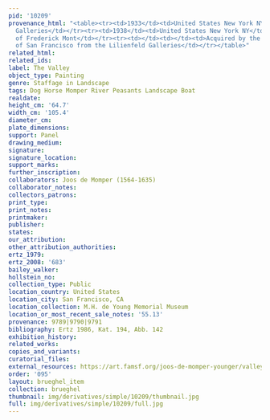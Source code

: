 ```yaml
---
pid: '10209'
provenance_html: "<table><tr><td>1933</td><td>United States New York NY</td><td>Ehrich
  Galleries</td></tr><tr><td>1938</td><td>United States New York NY</td><td>Collection
  of Frederick Mont</td></tr><tr><td></td><td></td><td>Acquired by the City and County
  of San Francisco from the Lilienfeld Galleries</td></tr></table>"
related_html: 
related_ids: 
label: The Valley
object_type: Painting
genre: Staffage in Landscape
tags: Dog Horse Momper River Peasants Landscape Boat
realdate: 
height_cm: '64.7'
width_cm: '105.4'
diameter_cm: 
plate_dimensions: 
support: Panel
drawing_medium: 
signature: 
signature_location: 
support_marks: 
further_inscription: 
collaborators: Joos de Momper (1564-1635)
collaborator_notes: 
collectors_patrons: 
print_type: 
print_notes: 
printmaker: 
publisher: 
states: 
our_attribution: 
other_attribution_authorities: 
ertz_1979: 
ertz_2008: '683'
bailey_walker: 
hollstein_no: 
collection_type: Public
location_country: United States
location_city: San Francisco, CA
location_collection: M.H. de Young Memorial Museum
location_or_most_recent_sale_notes: '55.13'
provenance: 9789|9790|9791
bibliography: Ertz 1986, Kat. 194, Abb. 142
exhibition_history: 
related_works: 
copies_and_variants: 
curatorial_files: 
external_resources: https://art.famsf.org/joos-de-momper-younger/valley-5513
order: '095'
layout: brueghel_item
collection: brueghel
thumbnail: img/derivatives/simple/10209/thumbnail.jpg
full: img/derivatives/simple/10209/full.jpg
---
```

